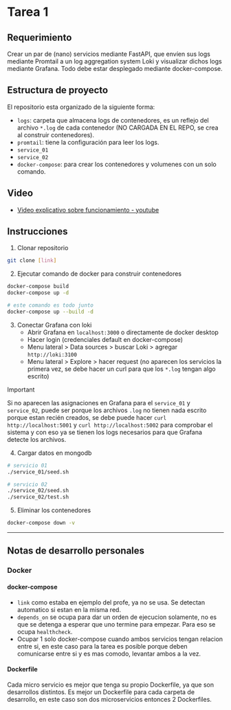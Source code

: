 # Tarea 1

## Requerimiento

Crear un par de (nano) servicios mediante FastAPI, que envíen sus logs mediante Promtail a un log aggregation system Loki y visualizar dichos logs mediante Grafana.
Todo debe estar desplegado mediante docker-compose.

## Estructura de proyecto

El repositorio esta organizado de la siguiente forma:

- `logs`: carpeta que almacena logs de contenedores, es un reflejo del archivo `*.log` de cada contenedor (NO CARGADA EN EL REPO, se crea al construir contenedores).
- `promtail`: tiene la configuración para leer los logs.
- `service_01`
- `service_02`
- `docker-compose`: para crear los contenedores y volumenes con un solo comando.

## Video

- [Video explicativo sobre funcionamiento - youtube](https://youtu.be/nnX4ru2WQnM)

## Instrucciones

1. Clonar repositorio
```bash
git clone [link]
```

2. Ejecutar comando de docker para construir contenedores
```bash
docker-compose build
docker-compose up -d
```

```bash
# este comando es todo junto
docker-compose up --build -d
```

3. Conectar Grafana con loki
    - Abrir Grafana en `localhost:3000` o directamente de docker desktop
    - Hacer login (credenciales default en docker-compose) 
    - Menu lateral > Data sources > buscar Loki > agregar `http://loki:3100`
    - Menu lateral > Explore > hacer request (no aparecen los servicios la primera vez, se debe hacer un curl para que los `*.log` tengan algo escrito)


> [!IMPORTANT] 
> Si no aparecen las asignaciones en Grafana para el `service_01` y `service_02`, puede ser porque los archivos `.log` no tienen nada escrito porque estan recién creados,
> se debe puede hacer `curl http://localhost:5001` y `curl http://localhost:5002` para comprobar el sistema y con eso ya se tienen los logs necesarios para que Grafana
> detecte los archivos.

4. Cargar datos en mongodb
```bash
# servicio 01
./service_01/seed.sh

# servicio 02
./service_02/seed.sh
./service_02/test.sh
```

5. Eliminar los contenedores
```bash
docker-compose down -v
```
---

## Notas de desarrollo personales

### Docker

#### docker-compose

- `link` como estaba en ejemplo del profe, ya no se usa. Se detectan automatico si estan en la misma red.
- `depends_on` se ocupa para dar un orden de ejecucion solamente, no es que se detenga a esperar  que uno termine para empezar. Para eso se ocupa `healthcheck`.
- Ocupar 1 solo docker-compose cuando ambos servicios tengan relacion entre si, en este caso para la tarea es posible porque deben comunicarse entre si y es mas comodo, levantar ambos a la vez.


#### Dockerfile

Cada micro servicio es mejor que tenga su propio Dockerfile, ya que son desarrollos distintos. Es mejor un Dockerfile para cada carpeta de desarrollo, en este caso son dos microservicios entonces 2 Dockerfiles.
